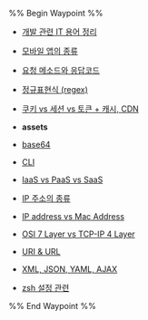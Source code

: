 %% Begin Waypoint %%
- [개발 관련 IT 용어 정리](./%EA%B0%9C%EB%B0%9C%20%EA%B4%80%EB%A0%A8%20IT%20%EC%9A%A9%EC%96%B4%20%EC%A0%95%EB%A6%AC.md)
- [모바일 앱의 종류](./%EB%AA%A8%EB%B0%94%EC%9D%BC%20%EC%95%B1%EC%9D%98%20%EC%A2%85%EB%A5%98.md)
- [요청 메소드와 응답코드](./%EC%9A%94%EC%B2%AD%20%EB%A9%94%EC%86%8C%EB%93%9C%EC%99%80%20%EC%9D%91%EB%8B%B5%EC%BD%94%EB%93%9C.md)
- [정규표현식 (regex)](./%EC%A0%95%EA%B7%9C%ED%91%9C%ED%98%84%EC%8B%9D%20(regex).md)
- [쿠키 vs 세션 vs 토큰 + 캐시, CDN](./%EC%BF%A0%ED%82%A4%20vs%20%EC%84%B8%EC%85%98%20vs%20%ED%86%A0%ED%81%B0%20+%20%EC%BA%90%EC%8B%9C,%20CDN.md)
- **assets**

- [base64](./base64.md)
- [CLI](./CLI.md)
- [IaaS vs PaaS vs SaaS](./IaaS%20vs%20PaaS%20vs%20SaaS.md)
- [IP 주소의 종류](./IP%20%EC%A3%BC%EC%86%8C%EC%9D%98%20%EC%A2%85%EB%A5%98.md)
- [IP address vs Mac Address](./IP%20address%20vs%20Mac%20Address.md)
- [OSI 7 Layer vs TCP-IP 4 Layer](./OSI%207%20Layer%20vs%20TCP-IP%204%20Layer.md)
- [URI & URL](./URI%20&%20URL.md)
- [XML, JSON, YAML, AJAX](./XML,%20JSON,%20YAML,%20AJAX.md)
- [zsh 설정 관련](./zsh%20%EC%84%A4%EC%A0%95%20%EA%B4%80%EB%A0%A8.md)

%% End Waypoint %%